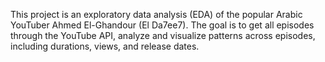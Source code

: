 This project is an exploratory data analysis (EDA) of the popular Arabic YouTuber Ahmed El-Ghandour (El Da7ee7). 
The goal is to get all episodes through the YouTube API, analyze and visualize patterns across episodes, including durations, views, and release dates.
